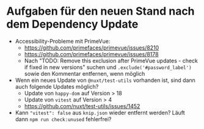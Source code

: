 # Aufgaben für den neuen Stand nach dem Dependency Update

- Accessibility-Probleme mit PrimeVue:
  - https://github.com/primefaces/primevue/issues/8210
  - https://github.com/primefaces/primevue/issues/8178
  - Nach "TODO: Remove this exclusion after PrimeVue updates - check if fixed in new versions" suchen und `.exclude('#password_label')` sowie den Kommentar entfernen, wenn möglich
- Wenn ein neues Update von `@nuxt/test-utils` vorhanden ist, sind dann auch folgende Updates möglich?
  - Update von `happy-dom` auf Version > 18
  - Update von `vitest` auf Version > 4
  - https://github.com/nuxt/test-utils/issues/1452
- Kann `"vitest": false` aus `knip.json` wieder entfernt werden? Läuft dann `npm run check:unused` fehlerfrei?
